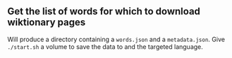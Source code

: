 ## Get the list of words for which to download wiktionary pages
Will produce a directory containing a `words.json` and a `metadata.json`.
Give `./start.sh` a volume to save the data to and the targeted language.
